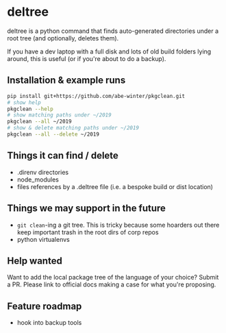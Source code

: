 # deltree

deltree is a python command that finds auto-generated directories under a root tree (and optionally, deletes them).

If you have a dev laptop with a full disk and lots of old build folders lying around, this is useful (or if you're about to do a backup).

## Installation & example runs

```bash
pip install git+https://github.com/abe-winter/pkgclean.git
# show help
pkgclean --help
# show matching paths under ~/2019
pkgclean --all ~/2019
# show & delete matching paths under ~/2019
pkgclean --all --delete ~/2019
```

## Things it can find / delete

* .direnv directories
* node\_modules
* files references by a .deltree file (i.e. a bespoke build or dist location)

## Things we may support in the future

* `git clean`-ing a git tree. This is tricky because some hoarders out there keep important trash in the root dirs of corp repos
* python virtualenvs

## Help wanted

Want to add the local package tree of the language of your choice? Submit a PR. Please link to official docs making a case for what you're proposing.

## Feature roadmap

* hook into backup tools
